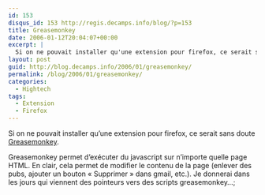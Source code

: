 ```yaml
---
id: 153
disqus_id: 153 http://regis.decamps.info/blog/?p=153
title: Greasemonkey
date: 2006-01-12T20:04:07+00:00
excerpt: |
  Si on ne pouvait installer qu'une extension pour firefox, ce serait sans doute <a href="http://greasemonkey.mozdev.org/">Greasemonkey</a>.
layout: post
guid: http://blog.decamps.info/2006/01/greasemonkey/
permalink: /blog/2006/01/greasemonkey/
categories:
  - Hightech
tags:
  - Extension
  - Firefox
---
```

Si on ne pouvait installer qu’une extension pour firefox, ce serait sans doute [Greasemonkey](http://greasemonkey.mozdev.org/).

Greasemonkey permet d’exécuter du javascript sur n’importe quelle page HTML. En clair, cela permet de modifier le contenu de la page (enlever des pubs, ajouter un bouton « Supprimer » dans gmail, etc.). Je donnerai dans les jours qui viennent des pointeurs vers des scripts greasemonkey…;
